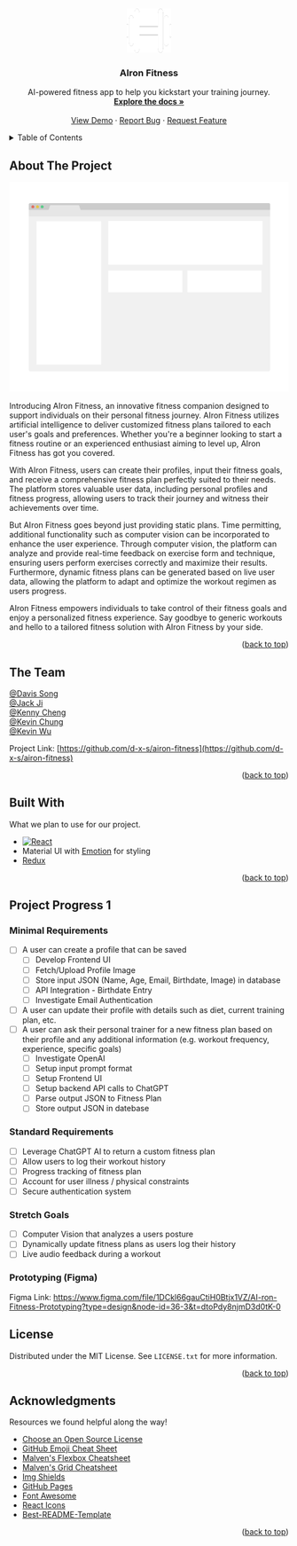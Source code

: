 <a name="readme-top"></a>

<!-- PROJECT SHIELDS -->
<!--
*** I'm using markdown "reference style" links for readability.
*** Reference links are enclosed in brackets [ ] instead of parentheses ( ).
*** See the bottom of this document for the declaration of the reference variables
*** for contributors-url, forks-url, etc. This is an optional, concise syntax you may use.
*** https://www.markdownguide.org/basic-syntax/#reference-style-links
-->
<!-- [![Contributors][contributors-shield]][contributors-url]
[![Forks][forks-shield]][forks-url]
[![Stargazers][stars-shield]][stars-url]
[![Issues][issues-shield]][issues-url]
[![MIT License][license-shield]][license-url] -->


<!-- PROJECT LOGO -->
<br />
<div align="center">
  <a href="https://github.com/d-x-s/airon-fitness">
    <img src="images/logo.png" alt="Logo" width="80" height="80">
  </a>

  <h3 align="center">AIron Fitness</h3>

  <p align="center">
    AI-powered fitness app to help you kickstart your training journey.
    <br />
    <a href="https://github.com/d-x-s/airon-fitness"><strong>Explore the docs »</strong></a>
    <br />
    <br />
    <a href="https://github.com/d-x-s/airon-fitness">View Demo</a>
    ·
    <a href="https://github.com/d-x-s/airon-fitness">Report Bug</a>
    ·
    <a href="https://github.com/d-x-s/airon-fitness">Request Feature</a>
  </p>
</div>



<!-- TABLE OF CONTENTS -->
<details>
  <summary>Table of Contents</summary>
  <ol>
    <li>
      <a href="#about-the-project">About The Project</a>
      <ul>
        <li><a href="#built-with">Built With</a></li>
      </ul>
    </li>
    <li>
      <a href="#getting-started">Getting Started</a>
      <ul>
        <li><a href="#prerequisites">Prerequisites</a></li>
        <li><a href="#installation">Installation</a></li>
      </ul>
    </li>
    <li><a href="#usage">Usage</a></li>
    <li><a href="#roadmap">Roadmap</a></li>
    <li><a href="#contributing">Contributing</a></li>
    <li><a href="#license">License</a></li>
    <li><a href="#contact">Contact</a></li>
    <li><a href="#acknowledgments">Acknowledgments</a></li>
  </ol>
</details>



<!-- ABOUT THE PROJECT -->
## About The Project

[![Product Name Screen Shot][product-screenshot]](https://github.com/d-x-s/airon-fitness)

Introducing AIron Fitness, an innovative fitness companion designed to support individuals on their personal fitness journey. AIron Fitness utilizes artificial intelligence to deliver customized fitness plans tailored to each user's goals and preferences. Whether you're a beginner looking to start a fitness routine or an experienced enthusiast aiming to level up, AIron Fitness has got you covered.

With AIron Fitness, users can create their profiles, input their fitness goals, and receive a comprehensive fitness plan perfectly suited to their needs. The platform stores valuable user data, including personal profiles and fitness progress, allowing users to track their journey and witness their achievements over time.

But AIron Fitness goes beyond just providing static plans. Time permitting, additional functionality such as computer vision can be incorporated to enhance the user experience. Through computer vision, the platform can analyze and provide real-time feedback on exercise form and technique, ensuring users perform exercises correctly and maximize their results. Furthermore, dynamic fitness plans can be generated based on live user data, allowing the platform to adapt and optimize the workout regimen as users progress.

AIron Fitness empowers individuals to take control of their fitness goals and enjoy a personalized fitness experience. Say goodbye to generic workouts and hello to a tailored fitness solution with AIron Fitness by your side.

<p align="right">(<a href="#readme-top">back to top</a>)</p>



<!-- GROUP -->
## The Team

[@Davis Song](https://www.linkedin.com/in/davissong/)<br>
[@Jack Ji](https://www.linkedin.com/in/jack-ji-5643a011a/)<br>
[@Kenny Cheng](https://www.linkedin.com/in/kennyjhcheng/)<br>
[@Kevin Chung](https://www.linkedin.com/in/kevin-chung07/)<br>
[@Kevin Wu](https://www.linkedin.com/in/kevin-wu1/)<br>


Project Link: [https://github.com/d-x-s/airon-fitness](https://github.com/d-x-s/airon-fitness)

<p align="right">(<a href="#readme-top">back to top</a>)</p>



## Built With

What we plan to use for our project.

* [![React][React.js]][React-url]
* Material UI with [Emotion](https://emotion.sh/docs/introduction) for styling
* [Redux](https://redux.js.org)


<p align="right">(<a href="#readme-top">back to top</a>)</p>


<!-- Project Progress 1 -->
## Project Progress 1

### Minimal Requirements
- [ ] A user can create a profile that can be saved
    - [ ] Develop Frontend UI
    - [ ] Fetch/Upload Profile Image
    - [ ] Store input JSON (Name, Age, Email, Birthdate, Image) in database
    - [ ] API Integration - Birthdate Entry
    - [ ] Investigate Email Authentication
- [ ] A user can update their profile with details such as diet, current training plan, etc.
- [ ] A user can ask their personal trainer for a new fitness plan based on their profile and any additional information (e.g. workout frequency,  experience, specific goals)
    - [ ] Investigate OpenAI
    - [ ] Setup input prompt format
    - [ ] Setup Frontend UI
    - [ ] Setup backend API calls to ChatGPT
    - [ ] Parse output JSON to Fitness Plan
    - [ ] Store output JSON in datebase

### Standard Requirements
- [ ] Leverage ChatGPT AI to return a custom fitness plan
- [ ] Allow users to log their workout history
- [ ] Progress tracking of fitness plan
- [ ] Account for user illness / physical constraints
- [ ] Secure authentication system

### Stretch Goals
- [ ] Computer Vision that analyzes a users posture
- [ ] Dynamically update fitness plans as users log their history
- [ ] Live audio feedback during a workout 

### Prototyping (Figma)
Figma Link: [https://www.figma.com/file/1DCkl66gauCtiH0Btjx1VZ/AI-ron-Fitness-Prototyping?type=design&node-id=36-3&t=dtoPdy8njmD3d0tK-0
](https://www.figma.com/file/1DCkl66gauCtiH0Btjx1VZ/AI-ron-Fitness-Prototyping?type=design&node-id=36-3&t=dtoPdy8njmD3d0tK-0
)


<!-- LICENSE -->
## License

Distributed under the MIT License. See `LICENSE.txt` for more information.

<p align="right">(<a href="#readme-top">back to top</a>)</p>



<!-- GETTING STARTED
## Getting Started

This is an example of how you may give instructions on setting up your project locally.
To get a local copy up and running follow these simple example steps.

### Prerequisites

This is an example of how to list things you need to use the software and how to install them.
* npm
  ```sh
  npm install npm@latest -g
  ```

### Installation

_Below is an example of how you can instruct your audience on installing and setting up your app. This template doesn't rely on any external dependencies or services._

1. Get a free API Key at [https://example.com](https://example.com)
2. Clone the repo
   ```sh
   git clone https://github.com/your_username_/Project-Name.git
   ```
3. Install NPM packages
   ```sh
   npm install
   ```
4. Enter your API in `config.js`
   ```js
   const API_KEY = 'ENTER YOUR API';
   ```

<p align="right">(<a href="#readme-top">back to top</a>)</p>



<!-- USAGE EXAMPLES -->
<!-- ## Usage

Use this space to show useful examples of how a project can be used. Additional screenshots, code examples and demos work well in this space. You may also link to more resources.

_For more examples, please refer to the [Documentation](https://example.com)_

<p align="right">(<a href="#readme-top">back to top</a>)</p> -->



<!-- ROADMAP -->
<!-- ## Roadmap

- [x] Add Changelog
- [x] Add back to top links
- [ ] Add Additional Templates w/ Examples
- [ ] Add "components" document to easily copy & paste sections of the readme
- [ ] Multi-language Support
    - [ ] Chinese
    - [ ] Spanish

See the [open issues](https://github.com/othneildrew/Best-README-Template/issues) for a full list of proposed features (and known issues).

<p align="right">(<a href="#readme-top">back to top</a>)</p> -->



<!-- ACKNOWLEDGMENTS -->
## Acknowledgments

Resources we found helpful along the way! 

* [Choose an Open Source License](https://choosealicense.com)
* [GitHub Emoji Cheat Sheet](https://www.webpagefx.com/tools/emoji-cheat-sheet)
* [Malven's Flexbox Cheatsheet](https://flexbox.malven.co/)
* [Malven's Grid Cheatsheet](https://grid.malven.co/)
* [Img Shields](https://shields.io)
* [GitHub Pages](https://pages.github.com)
* [Font Awesome](https://fontawesome.com)
* [React Icons](https://react-icons.github.io/react-icons/search)
* [Best-README-Template](https://github.com/othneildrew/Best-README-Template)

<p align="right">(<a href="#readme-top">back to top</a>)</p>



<!-- MARKDOWN LINKS & IMAGES -->
<!-- https://www.markdownguide.org/basic-syntax/#reference-style-links -->
[contributors-shield]: https://img.shields.io/github/contributors/othneildrew/Best-README-Template.svg?style=for-the-badge
[contributors-url]: https://github.com/d-x-s/airon-fitness/graphs/contributors

[forks-shield]: https://img.shields.io/github/forks/othneildrew/Best-README-Template.svg?style=for-the-badge
[forks-url]: https://github.com/d-x-s/airon-fitness/forks

[stars-shield]: https://img.shields.io/github/stars/othneildrew/Best-README-Template.svg?style=for-the-badge
[stars-url]: https://github.com/d-x-s/airon-fitness/stargazers

[issues-shield]: https://img.shields.io/github/issues/othneildrew/Best-README-Template.svg?style=for-the-badge
[issues-url]: https://github.com/othneildrew/Best-README-Template/issues

[license-shield]: https://img.shields.io/github/license/othneildrew/Best-README-Template.svg?style=for-the-badge
[license-url]: https://github.com/othneildrew/Best-README-Template/blob/master/LICENSE.txt

[product-screenshot]: images/screenshot.png

[Next.js]: https://img.shields.io/badge/next.js-000000?style=for-the-badge&logo=nextdotjs&logoColor=white
[Next-url]: https://nextjs.org/

[React.js]: https://img.shields.io/badge/React-20232A?style=for-the-badge&logo=react&logoColor=61DAFB
[React-url]: https://reactjs.org/

[Vue.js]: https://img.shields.io/badge/Vue.js-35495E?style=for-the-badge&logo=vuedotjs&logoColor=4FC08D
[Vue-url]: https://vuejs.org/
[Angular.io]: https://img.shields.io/badge/Angular-DD0031?style=for-the-badge&logo=angular&logoColor=white
[Angular-url]: https://angular.io/

[Svelte.dev]: https://img.shields.io/badge/Svelte-4A4A55?style=for-the-badge&logo=svelte&logoColor=FF3E00
[Svelte-url]: https://svelte.dev/

[Laravel.com]: https://img.shields.io/badge/Laravel-FF2D20?style=for-the-badge&logo=laravel&logoColor=white
[Laravel-url]: https://laravel.com

[Bootstrap.com]: https://img.shields.io/badge/Bootstrap-563D7C?style=for-the-badge&logo=bootstrap&logoColor=white
[Bootstrap-url]: https://getbootstrap.com

[JQuery.com]: https://img.shields.io/badge/jQuery-0769AD?style=for-the-badge&logo=jquery&logoColor=white
[JQuery-url]: https://jquery.com 
